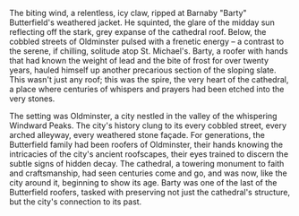 The biting wind, a relentless, icy claw, ripped at Barnaby "Barty" Butterfield's weathered jacket.  He squinted, the glare of the midday sun reflecting off the stark, grey expanse of the cathedral roof.  Below, the cobbled streets of Oldminster pulsed with a frenetic energy –  a contrast to the serene, if chilling, solitude atop St. Michael's.  Barty, a roofer with hands that had known the weight of lead and the bite of frost for over twenty years, hauled himself up another precarious section of the sloping slate.  This wasn't just any roof; this was the spire, the very heart of the cathedral, a place where centuries of whispers and prayers had been etched into the very stones.

The setting was Oldminster, a city nestled in the valley of the whispering Windward Peaks.  The city's history clung to its every cobbled street, every arched alleyway, every weathered stone façade.  For generations, the Butterfield family had been roofers of Oldminster, their hands knowing the intricacies of the city's ancient roofscapes, their eyes trained to discern the subtle signs of hidden decay. The cathedral, a towering monument to faith and craftsmanship, had seen centuries come and go, and was now, like the city around it, beginning to show its age.  Barty was one of the last of the Butterfield roofers, tasked with preserving not just the cathedral's structure, but the city's connection to its past.
